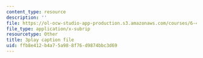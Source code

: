 ```yaml
---
content_type: resource
description: ''
file: https://ol-ocw-studio-app-production.s3.amazonaws.com/courses/6-450-principles-of-digital-communications-i-fall-2006/ffb8e412b4a75a988f76d9874bbc3d69_qU6NkB4xE7U.vtt
file_type: application/x-subrip
resourcetype: Other
title: 3play caption file
uid: ffb8e412-b4a7-5a98-8f76-d9874bbc3d69
---
```

